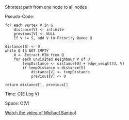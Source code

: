 Shortest path from one node to all nodes 

Pseudo-Code:

    for each vertex V in G
        distance[V] <- infinite
        previous[V] <- NULL
        If V != S, add V to Priority Queue Q

    distance[S] <- 0
    while Q IS NOT EMPTY
        U <- Extract MIN from Q
        for each unvisited neighbour V of U
            tempDistance <- distance[U] + edge_weight(U, V)
            if tempDistance < distance[V]
                distance[V] <- tempDistance
                previous[V] <- U

    return distance[], previous[]

Time: O(E Log V)

Space: O(V)

[Watch the video of Michael Sambol](https://www.youtube.com/watch?v=_lHSawdgXpI)